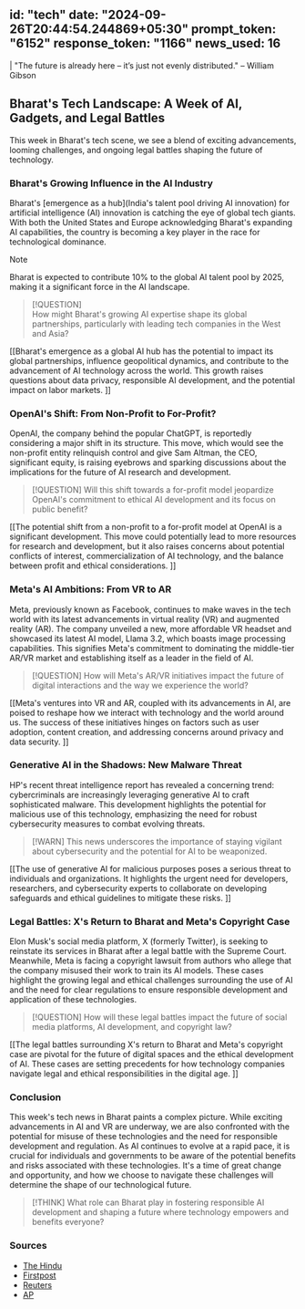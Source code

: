 
id: "tech"
date: "2024-09-26T20:44:54.244869+05:30"
prompt_token: "6152"
response_token: "1166"
news_used: 16
------
| "The future is already here – it’s just not evenly distributed." – William Gibson

## Bharat's Tech Landscape: A Week of AI, Gadgets, and Legal Battles

This week in Bharat's tech scene, we see a blend of exciting advancements, looming challenges, and ongoing legal battles shaping the future of technology.

### Bharat's Growing Influence in the AI Industry

Bharat's [emergence as a hub](India's talent pool driving AI innovation) for artificial intelligence (AI) innovation is catching the eye of global tech giants. With both the United States and Europe acknowledging Bharat's expanding AI capabilities, the country is becoming a key player in the race for technological dominance. 

> [!NOTE]  
> Bharat is expected to contribute 10% to the global AI talent pool by 2025, making it a significant force in the AI landscape.

> [!QUESTION]  
> How might Bharat's growing AI expertise shape its global partnerships, particularly with leading tech companies in the West and Asia?

[[Bharat's emergence as a global AI hub has the potential to impact its global partnerships, influence geopolitical dynamics, and contribute to the advancement of AI technology across the world. This growth raises questions about data privacy, responsible AI development, and the potential impact on labor markets. ]]

### OpenAI's Shift: From Non-Profit to For-Profit?

OpenAI, the company behind the popular ChatGPT, is reportedly considering a major shift in its structure. This move, which would see the non-profit entity relinquish control and give Sam Altman, the CEO, significant equity, is raising eyebrows and sparking discussions about the implications for the future of AI research and development. 

> [!QUESTION]
> Will this shift towards a for-profit model jeopardize OpenAI's commitment to ethical AI development and its focus on public benefit?

[[The potential shift from a non-profit to a for-profit model at OpenAI is a significant development. This move could potentially lead to more resources for research and development, but it also raises concerns about potential conflicts of interest, commercialization of AI technology, and the balance between profit and ethical considerations. ]]

### Meta's AI Ambitions: From VR to AR

Meta, previously known as Facebook, continues to make waves in the tech world with its latest advancements in virtual reality (VR) and augmented reality (AR). The company unveiled a new, more affordable VR headset and showcased its latest AI model, Llama 3.2, which boasts image processing capabilities. This signifies Meta's commitment to dominating the middle-tier AR/VR market and establishing itself as a leader in the field of AI. 

> [!QUESTION]
> How will Meta's AR/VR initiatives impact the future of digital interactions and the way we experience the world?

[[Meta's ventures into VR and AR, coupled with its advancements in AI, are poised to reshape how we interact with technology and the world around us. The success of these initiatives hinges on factors such as user adoption, content creation, and addressing concerns around privacy and data security. ]]

### Generative AI in the Shadows: New Malware Threat

HP's recent threat intelligence report has revealed a concerning trend: cybercriminals are increasingly leveraging generative AI to craft sophisticated malware. This development highlights the potential for malicious use of this technology, emphasizing the need for robust cybersecurity measures to combat evolving threats. 

> [!WARN]
> This news underscores the importance of staying vigilant about cybersecurity and the potential for AI to be weaponized. 

[[The use of generative AI for malicious purposes poses a serious threat to individuals and organizations. It highlights the urgent need for developers, researchers, and cybersecurity experts to collaborate on developing safeguards and ethical guidelines to mitigate these risks. ]]

### Legal Battles: X's Return to Bharat and Meta's Copyright Case

Elon Musk's social media platform, X (formerly Twitter), is seeking to reinstate its services in Bharat after a legal battle with the Supreme Court. Meanwhile, Meta is facing a copyright lawsuit from authors who allege that the company misused their work to train its AI models. These cases highlight the growing legal and ethical challenges surrounding the use of AI and the need for clear regulations to ensure responsible development and application of these technologies.

> [!QUESTION]
> How will these legal battles impact the future of social media platforms, AI development, and copyright law?

[[The legal battles surrounding X's return to Bharat and Meta's copyright case are pivotal for the future of digital spaces and the ethical development of AI. These cases are setting precedents for how technology companies navigate legal and ethical responsibilities in the digital age. ]]

### Conclusion

This week's tech news in Bharat paints a complex picture. While exciting advancements in AI and VR are underway, we are also confronted with the potential for misuse of these technologies and the need for responsible development and regulation. As AI continues to evolve at a rapid pace, it is crucial for individuals and governments to be aware of the potential benefits and risks associated with these technologies. It's a time of great change and opportunity, and how we choose to navigate these challenges will determine the shape of our technological future.

> [!THINK]
> What role can Bharat play in fostering responsible AI development and shaping a future where technology empowers and benefits everyone?

### Sources

- [The Hindu](https://www.thehindu.com/)
- [Firstpost](https://www.firstpost.com/)
- [Reuters](https://www.reuters.com/)
- [AP](https://apnews.com/)
